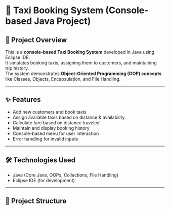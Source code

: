 # 🚖 Taxi Booking System (Console-based Java Project)

## 📌 Project Overview

This is a **console-based Taxi Booking System** developed in Java using Eclipse IDE.  
It simulates booking taxis, assigning them to customers, and maintaining trip history.  
The system demonstrates **Object-Oriented Programming (OOP) concepts** like Classes, Objects, Encapsulation, and File Handling.

---

## ✨ Features

- Add new customers and book taxis
- Assign available taxis based on distance & availability
- Calculate fare based on distance traveled
- Maintain and display booking history
- Console-based menu for user interaction
- Error handling for invalid inputs

---

## 🛠️ Technologies Used

- Java (Core Java, OOPs, Collections, File Handling)
- Eclipse IDE (for development)

---

## 📂 Project Structure
